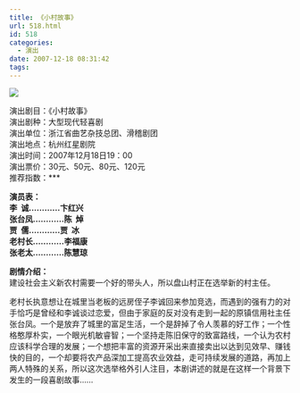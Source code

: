 ```yaml
---
title: 《小村故事》
url: 518.html
id: 518
categories:
  - 演出
date: 2007-12-18 08:31:42
tags:
---
```


![](http://photo.guolaijie.com/rooufer/attachments/month_0712/u20071219223512.jpg)  
  
演出剧目：《小村故事》  
演出剧种：大型现代轻喜剧  
演出单位：浙江省曲艺杂技总团、滑稽剧团  
演出地点：杭州红星剧院  
演出时间：2007年12月18日19：00  
演出票价：30元、50元、80元、120元  
推荐指数：***  
  
**演员表：  
李  诚…………卞红兴  
张台凤…………陈  焯  
贾  儒…………贾  冰  
老村长…………李福康  
张老太…………陈慧琼**  
  
**剧情介绍：**  
建设社会主义新农村需要一个好的带头人，所以盘山村正在选举新的村主任。  
  
老村长执意想让在城里当老板的远房侄子李诚回来参加竞选，而遇到的强有力的对手恰巧是曾经和李诚谈过恋爱，但由于家庭的反对没有走到一起的原镇信用社主任张台凤。一个是放弃了城里的富足生活，一个是辞掉了令人羡慕的好工作；一个性格憨厚朴实，一个眼光机敏睿智；一个坚持走陈旧保守的致富路线，一个认为农村应该科学合理的发展；一个想把丰富的资源开采出来直接卖出以达到见效早、赚钱快的目的，一个却要将农产品深加工提高农业效益，走可持续发展的道路，再加上两人特殊的关系，所以这次选举格外引人注目，本剧讲述的就是在这样一个背景下发生的一段喜剧故事……
